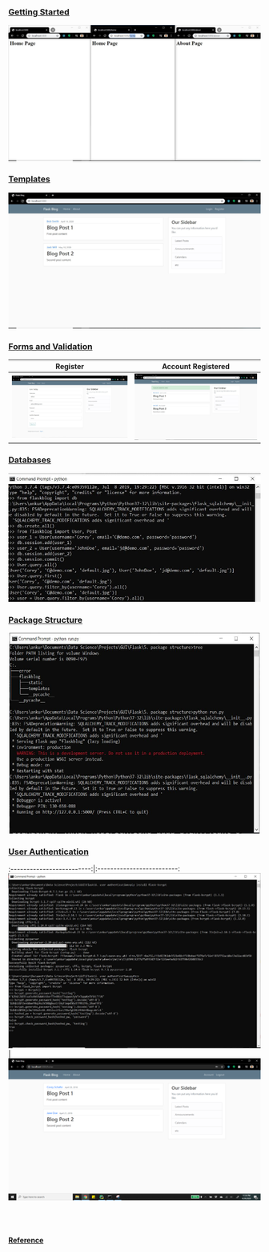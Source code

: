 ### [Getting Started](https://github.com/ankur715/GUI/tree/master/Flask/1.%20getting%20started)
<p><img src="https://github.com/ankur715/GUI/blob/master/Flask/1.%20getting%20started/getting%20started.JPG"></p>


### [Templates](https://github.com/ankur715/GUI/tree/master/Flask/2.%20templates)
<p><img src="https://github.com/ankur715/GUI/blob/master/Flask/2.%20templates/templates.JPG"></p>


### [Forms and Validation](https://github.com/ankur715/GUI/tree/master/Flask/3.%20forms_and_validation)  
Register             |  Account Registered
:-------------------------:|:-------------------------:
![](https://github.com/ankur715/GUI/blob/master/Flask/3.%20forms_and_validation/imgs/register.JPG)  |  ![](https://github.com/ankur715/GUI/blob/master/Flask/3.%20forms_and_validation/imgs/registered.JPG)  


### [Databases](https://github.com/ankur715/GUI/tree/master/Flask/2.%20templates)
<p><img src="https://github.com/ankur715/GUI/blob/master/Flask/4.%20databases/cmd.JPG"></p>


### [Package Structure](https://github.com/ankur715/GUI/tree/master/Flask/5.%20package%20structure)
<p align="center"><img width="500" height="400" src="https://github.com/ankur715/GUI/blob/master/Flask/5.%20package%20structure/run.JPG"></p>


### [User Authentication](https://github.com/ankur715/GUI/tree/master/Flask/6.%20user%20authentication)
:-------------------------:|:-------------------------:
![](https://github.com/ankur715/GUI/blob/master/Flask/6.%20user%20authentication/bcrypt.JPG)  |  ![](https://github.com/ankur715/GUI/blob/master/Flask/6.%20user%20authentication/logout.png)  



<br/><br/>  
#### [Reference](https://www.youtube.com/playlist?list=PL-osiE80TeTs4UjLw5MM6OjgkjFeUxCYH)
